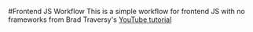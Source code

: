 #Frontend JS Workflow
This is a simple workflow for frontend JS with no frameworks from Brad Traversy's [YouTube tutorial](https://www.youtube.com/watch?v=8rD9amRSOQY&t=772s)